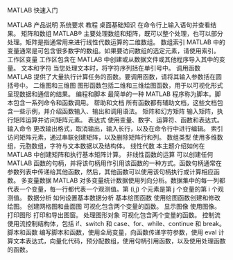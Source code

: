 
MATLAB 快速入门

MATLAB 产品说明
系统要求
教程
桌面基础知识
在命令行上输入语句并查看结果。
矩阵和数组
MATLAB® 主要处理数组和矩阵，既可以整个处理，也可以部分处理。矩阵是指通常用来进行线性代数运算的二维数组。
数组索引
MATLAB 中的变量通常是可包含很多数字的数组。如果要访问数组的选定元素，请使用索引。
工作区变量
工作区包含在 MATLAB 中创建或从数据文件或其他程序导入其中的变量。
文本和字符
当您处理文本时，将字符序列括在单引号中。
调用函数
MATLAB 提供了大量执行计算任务的函数。要调用函数，请将其输入参数括在圆括号中。
二维图和三维图
图形函数包括二维和三维绘图函数，用于以可视化形式呈现数据和通信的结果。
编程和脚本
最简单的一种 MATLAB 程序称为脚本。脚本包含一系列命令和函数调用。
帮助和文档
所有函数都有辅助文档，这些文档包含一些示例，并介绍函数输入、输出和调用语法。
矩阵和幻方矩阵
输入矩阵，执行矩阵运算并访问矩阵元素。
表达式
使用变量、数字、运算符、函数和表达式。
输入命令
更改输出格式，取消输出，输入长行，以及在命令行中进行编辑。
索引
访问矩阵元素，通过串联创建矩阵，以及删除矩阵行和列。
数组类型
使用多维数组，元胞数组，字符与文本数据以及结构体。
线性代数
本主题介绍如何在 MATLAB 中创建矩阵和执行基本矩阵计算。
非线性函数的运算
可以创建任何 MATLAB 函数的句柄，并将该句柄用作引用该函数的一种方式。函数句柄通常在参数列表中传递给其他函数，然后，其他函数可以使用该句柄执行或计算相应函数。
多变量数据
MATLAB 对多变量统计数据使用列向分析。数据集中的每一列都代表一个变量，每一行都代表一个观测值。第 (i,j) 个元素是第 j 个变量的第 i 个观测值。
数据分析
如何设置基本数据分析
基本绘图函数
使用绘图函数创建和修改绘图。
创建网格图和曲面图
可视化包含两个变量的函数。
显示图像
使用图像。
打印图形
打印和导出图窗。
处理图形对象
可视化包含两个变量的函数。
控制流
使用流控制结构体，包括 if、switch 和 case、for、while、continue 和 break。
脚本和函数
编写脚本和函数，使用全局变量，向函数传递字符参数，使用 eval 计算文本表达式，向量化代码，预分配数组，使用句柄引用函数，以及使用处理函数的函数。